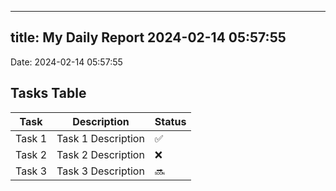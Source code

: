 
---
title: My Daily Report 2024-02-14 05:57:55
---

Date: 2024-02-14 05:57:55

## Tasks Table

| Task | Description | Status |
|------|-------------|--------|
| Task 1 | Task 1 Description | ✅ |
| Task 2 | Task 2 Description | ❌ |
| Task 3 | Task 3 Description | 🔜 |
